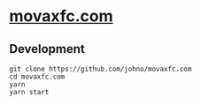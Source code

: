 # [movaxfc.com](https://movaxfc.com)


## Development

```
git clone https://github.com/johno/movaxfc.com
cd movaxfc.com
yarn
yarn start
```

